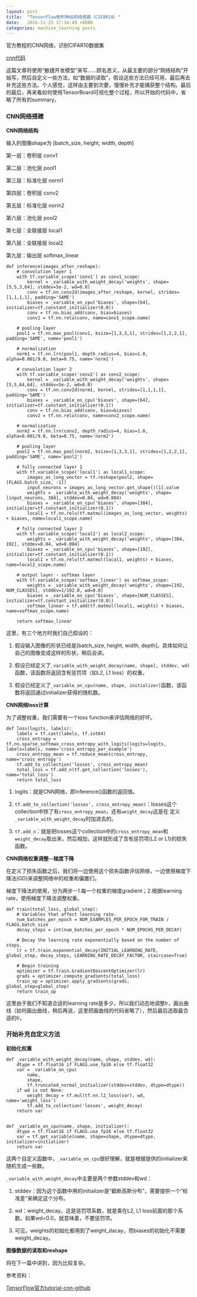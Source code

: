 ```yaml
---
layout: post
title:  "TensorFlow卷积神经网络搭建（CIFAR10）"
date:   2016-11-25 17:34:49 +0800
categories: machine_learning posts
---
```


官方教程的CNN网络，识别CIFAR10数据集

[cnn代码][]

[cnn代码]: https://github.com/ShengleiH/machine_learning/blob/master/tensorflow/tutorials/cifar10/cifar10_model.py

这篇文章将使用“敏捷开发模型”来写......顾名思义，从最主要的部分“网络结构”开始写，然后自定义一些方法，如“数据的读取”，假设这些方法已经可用，最后再去补充这些方法。个人感觉，这样由主要到次要，慢慢补充才能捕获整个结构。最后的最后，再来看如何使用TensorBoard可视化整个过程，所以开始的代码中，省略了所有的summary。

### CNN网络搭建

**CNN网络结构**

输入的图像shape为 [batch\_size, height, width, depth]

第一层：卷积层 conv1

第二层：池化层 pool1

第三层：标准化层 norm1

第四层：卷积层 conv2

第五层：标准化层 norm2

第六层：池化层 pool2

第七层：全联接层 local1

第八层：全联接层 local2

第九层：输出层 softmax_linear

```
def inference(images_after_reshape):
    # convolution layer 1
    with tf.variable_scope('conv1') as conv1_scope:
        kernel = _variable_with_weight_decay('weights', shape=[5,5,3,64], stddev=5e-2, wd=0.0)
        conv = tf.nn.conv2d(images_after_reshape, kernel, strides=[1,1,1,1], padding='SAME')
        biases = _variable_on_cpu('biases', shape=[64], initializer=tf.constant_initializer(0.0))
        conv = tf.nn.bias_add(conv, bias=biases)
        conv1 = tf.nn.relu(conv, name=conv1_scope.name)

    # pooling layer
    pool1 = tf.nn.max_pool(conv1, ksize=[1,3,3,1], strides=[1,2,2,1], padding='SAME', name='pool1')

    # normalization
    norm1 = tf.nn.lrn(pool1, depth_radius=4, bias=1.0, alpha=0.001/9.0, beta=0.75, name='norm1')

    # convolution layer 2
    with tf.variable_scope('conv2') as conv2_scope:
        kernel = _variable_with_weight_decay('weights', shape=[5,5,64,64], stddev=5e-2, wd=0.0)
        conv = tf.nn.conv2d(norm1, kernel, strides=[1,1,1,1], padding='SAME')
        biases = _variable_on_cpu('biases', shape=[64], initializer=tf.constant_initializer(0.1))
        conv = tf.nn.bias_add(conv, bias=biases)
        conv2 = tf.nn.relu(conv, name=conv2_scope.name)

    # normalization
    norm2 = tf.nn.lrn(conv2, depth_radius=4, bias=1.0, alpha=0.001/9.0, beta=0.75, name='norm2')

    # pooling layer
    pool2 = tf.nn.max_pool(norm2, ksize=[1,3,3,1], strides=[1,2,2,1], padding='SAME', name='pool2')

    # fully connected layer 1
    with tf.variable_scope('local1') as local1_scope:
        images_as_long_vector = tf.reshape(pool2, shape=[FLAGS.batch_size, -1])
        input_neurons = images_as_long_vector.get_shape()[1].value
        weights = _variable_with_weight_decay('weights', shape=[input_neurons, 384], stddev=0.04, wd=0.004)
        biases = _variable_on_cpu('biases', shape=[384], initializer=tf.constant_initializer(0.1))
        local1 = tf.nn.relu(tf.matmul(images_as_long_vector, weights) + biases, name=local1_scope.name)

    # fully connected layer 2
    with tf.variable_scope('local2') as local2_scope:
        weights = _variable_with_weight_decay('weights', shape=[384, 192], stddev=0.04, wd=0.004)
        biases = _variable_on_cpu('biases', shape=[192], initializer=tf.constant_initializer(0.1))
        local1 = tf.nn.relu(tf.matmul(local1, weights) + biases, name=local2_scope.name)

    # output layer - softmax layer
    with tf.variable_scope('softmax_linear') as softmax_scope:
        weights = _variable_with_weight_decay('weights', shape=[192, NUM_CLASSES], stddev=1/192.0, wd=0.0)
        biases = _variable_on_cpu('biases', shape=[NUM_CLASSES], initializer=tf.constant_initializer(0.0))
        softmax_linear = tf.add(tf.matmul(local1, weights) + biases, name=softmax_scope.name)

    return softmax_linear
```

这里，有三个地方时我们自己假设的：

1. 假设输入图像的形状已经是[batch\_size, height, width, depth]。具体如何让自己的图像变成这样的形状，稍后会讲。

2. 假设已经定义了```_variable_with_weight_decay(name, shape], stddev, wd)```函数，该函数将返回含有惩罚项（如L2, L1 loss）的权重。

3. 假设已经定义了```_variable_on_cpu(name, shape, initializer)```函数，该函数将返回通过initializer获得的随机数。

**CNN网络loss计算**

为了调整权重，我们需要有一个loss function来评估网络的好坏。

```
def loss(logits, labels):
    labels = tf.cast(labels, tf.int64)
    cross_entropy = tf.nn.sparse_softmax_cross_entropy_with_logits(logits=logits, labels=labels, name='cross_entropy_per_example')
    cross_entropy_mean = tf.reduce_mean(cross_entropy, name='cross_entropy')
    tf.add_to_collection('losses', cross_entropy_mean)
    total_loss = tf.add_n(tf.get_collection('losses'), name='total_loss')
    return total_loss
```

1. logits：就是CNN网络，即inference()函数的返回值。

2. ```tf.add_to_collection('losses', cross_entropy_mean)```：losses这个collection中除了有```cross_entropy_mean```，还有```weight_decay```这是在
定义```_variable_with_weight_decay```时加进去的。

3. ```tf.add_n```：就是把losses这个collection中的```cross_entropy_mean```和```weight_decay```取出来，然后相加，这样就形成了含有惩罚项(L2 or L1)的损失函数。

**CNN网络权重调整--梯度下降**

在定义了损失函数之后，我们将一边使用这个损失函数评估网络，一边使用梯度下降法(GD)来调整网络中的权重和偏置们。

梯度下降法的使用，分为两步--1.每一个权重的梯度gradient；2.根据learning rate，使用梯度下降法调整权重。

```
def train(total_loss, global_step):
    # Variables that affect learning rate.
    num_batches_per_epoch = NUM_EXAMPLES_PER_EPOCH_FOR_TRAIN / FLAGS.batch_size
    decay_steps = int(num_batches_per_epoch * NUM_EPOCHS_PER_DECAY)

    # Decay the learning rate exponentially based on the number of steps.
    lr = tf.train.exponential_decay(INITIAL_LEARNING_RATE, global_step, decay_steps, LEARNING_RATE_DECAY_FACTOR, staircase=True)

    # Begin training
    optimizer = tf.train.GradientDescentOptimizer(lr)
    grads = optimizer.compute_gradients(total_loss)
    train_op = optimizer.apply_gradients(grads, global_step=global_step)
    return train_op
```

这里由于我们不知道合适的learning rate是多少，所以我们动态地调整lr，画出曲线（如何画出曲线，稍后再说，这里把画曲线的代码省略了），然后最后选取最合适的lr。

### 开始补充自定义方法

**初始化权重**

```
def _variable_with_weight_decay(name, shape, stddev, wd):
    dtype = tf.float16 if FLAGS.use_fp16 else tf.float32
    var = _variable_on_cpu(
        name,
        shape,
        tf.truncated_normal_initializer(stddev=stddev, dtype=dtype))
    if wd is not None:
        weight_decay = tf.mul(tf.nn.l2_loss(var), wd, name='weight_loss')
        tf.add_to_collection('losses', weight_decay)
    return var


def _variable_on_cpu(name, shape, initializer):
    dtype = tf.float16 if FLAGS.use_fp16 else tf.float32
    var = tf.get_variable(name, shape=shape, dtype=dtype, initializer=initializer)
    return var
```

这两个自定义函数中，```_variable_on_cpu```很好理解，就是根据提供的initializer来随机生成一些数。

```_variable_with_weight_decay```中主要是两个参数stddev和wd：

1. stddev：因为这个函数中用的initializer是“截断高斯分布”，需要提供一个“标准差”来确定这个分布。

2. wd：weight_decay。这是惩罚项系数，就是乘在L2, L1 loss前面的那个系数。如果wd=0.0，就意味着，不要惩罚项。

3. 可见，weights的初始化都用到了weight_dacay，而biases的初始化不需要weight_decay。

**图像数据的读取和reshape**

将在下一篇中讲到，因为比较复杂。

参考资料：

[TensorFlow官方tutorial-cnn-github][]

[TensorFlow官方tutorial-cnn-github]: https://github.com/tensorflow/tensorflow/tree/r0.11/tensorflow/models/image/cifar10